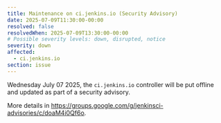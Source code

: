 ```yaml
---
title: Maintenance on ci.jenkins.io (Security Advisory)
date: 2025-07-09T11:30:00-00:00
resolved: false
resolvedWhen: 2025-07-09T13:30:00-00:00
# Possible severity levels: down, disrupted, notice
severity: down
affected:
  - ci.jenkins.io
section: issue
---
```


<!--
[Final Message]
The ci.jenkins.io controller is running with latest plugins.

[Initial message]
-->

Wednesday July 07 2025, the `ci.jenkins.io` controller will be put offline and updated as part of a security advisory.

More details in <https://groups.google.com/g/jenkinsci-advisories/c/doaM4i0Qf6o>.
